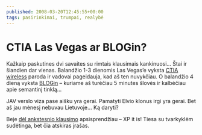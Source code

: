 ```yaml
---
published: 2008-03-20T12:45:55+00:00
tags: pasirinkimai, trumpai, realybė
---
```


# CTIA Las Vegas ar BLOGin?

<p>Kažkaip paskutines dvi savaites su rimtais klausimais kankinuosi… Štai ir šiandien dar vienas. Balandžio 1-3 dienomis Las Vegas’e vyksta <a href="http://www.ctia.org/conventions_events/index.cfm/AID/10170">CTIA wireless</a> paroda ir vadovai pageidauja, kad aš ten nuvykčiau. O balandžio 4 dieną vyksta <a href="http://www.blogin.lt/">BLOGin</a> – kuriame aš turėčiau 5 minutes šlovės ir kalbėčiau apie semantinį tinklą…</p>
<p>JAV verslo viza pase aišku yra gerai. Pamatyti Elvio klonus irgi yra gerai. Bet aš jau mėnesį nebuvau Lietuvoje… Ką daryti?</p>
<p>Beje <a href="https://www.dominykas.lt/2008/03/vista-ar-xp.html">dėl ankstesnio klausimo</a> apsisprendžiau – XP it is! Tiesa su tvarkyklėm sudėtinga, bet čia atskiras įrašas.</p>